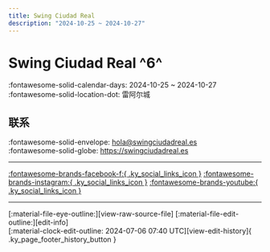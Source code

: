 ```yaml
---
title: Swing Ciudad Real
description: "2024-10-25 ~ 2024-10-27"
---
```


# Swing Ciudad Real ^6^

:fontawesome-solid-calendar-days: 2024-10-25 ~ 2024-10-27  
:fontawesome-solid-location-dot: 雷阿尔城  

## 联系

:fontawesome-solid-envelope: <hola@swingciudadreal.es>  
:fontawesome-solid-globe: <https://swingciudadreal.es>  

---

 [:fontawesome-brands-facebook-f:{ .ky_social_links_icon }](https://www.facebook.com/swingciudadrealasoc) [:fontawesome-brands-instagram:{ .ky_social_links_icon }](https://instagram.com/swingciudadreal) [:fontawesome-brands-youtube:{ .ky_social_links_icon }](https://youtube.com/@SwingCiudadReal)

---

<div class="ky_page_footer" markdown>
<div class="ky_page_footer_trailing" markdown="span">
[:material-file-eye-outline:][view-raw-source-file]
[:material-file-edit-outline:][edit-info]
</div>
<div class="ky_page_footer_leading" markdown="span">
[:material-clock-edit-outline: 2024-07-06 07:40 UTC][view-edit-history]{ .ky_page_footer_history_button }
</div>
</div>

[view-raw-source-file]: https://github.com/swingdance/events/blob/main/2024/es_ES/swing-ciudad-real-2024.json "查看原始源文件"
[edit-info]: https://github.com/swingdance/events/issues/new?assignees=&labels=update+event&projects=&template=03-update_entity.yml&title=%5B2024%2Fes_ES%5D%20Update%20Event%3A%20Swing%20Ciudad%20Real&region=es_ES&year=2024&id=swing-ciudad-real-2024&name=Swing%20Ciudad%20Real&org_id= "编辑信息"

[view-edit-history]: https://github.com/swingdance/events/commits/main/2024/es_ES/swing-ciudad-real-2024.json "查看编辑历史"

